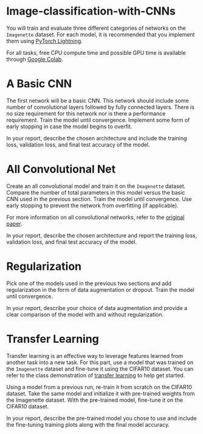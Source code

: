 # Image-classification-with-CNNs

You will train and evaluate three different categories of networks on the `Imagenette` dataset. For each model, it is recommended that you implement them using [PyTorch Lightning](http://www.pytorchlightning.ai).

For all tasks, free CPU compute time and possible GPU time is available through [Google Colab](https://colab.research.google.com/).

# A Basic CNN

The first network will be a basic CNN. This network should include some number of convolutional layers followed by fully connected layers. There is no size requirement for this network nor is there a performance requirement. Train the model until convergence. Implement some form of early stopping in case the model begins to overfit.

In your report, describe the chosen architecture and include the training loss, validation loss, and final test accuracy of the model.

# All Convolutional Net

Create an all convolutional model and train it on the `Imagenette` dataset. Compare the number of total parameters in this model versus the basic CNN used in the previous section. Train the model until convergence. Use early stopping to prevent the network from overfitting (if applicable).

For more information on all convolutional networks, refer to the [original paper](https://arxiv.org/abs/1412.6806).

In your report, describe the chosen architecture and report the training loss, validation loss, and final test accuracy of the model.

# Regularization

Pick one of the models used in the previous two sections and add regularization in the form of data augmentation or dropout. Train the model until convergence.

In your report, describe your choice of data augmentation and provide a clear comparison of the model with and without regularization.

# Transfer Learning

Transfer learning is an effective way to leverage features learned from another task into a new task. For this part, use a model that was trained on the `Imagenette` dataset and fine-tune it using the CIFAR10 dataset. You can refer to the class demonstration of [transfer learning](https://github.com/ajdillhoff/CSE6363/blob/main/deep_learning/transfer_learning.ipynb) to help get started.

Using a model from a previous run, re-train it from scratch on the CIFAR10 dataset. Take the same model and initialize it with pre-trained weights from the Imagenette dataset. With the pre-trained model, fine-tune it on the CIFAR10 dataset.

In your report, describe the pre-trained model you chose to use and include the fine-tuning training plots along with the final model accuracy.
